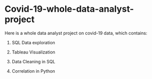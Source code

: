 # Covid-19-whole-data-analyst-project

Here is a whole data analyst project on covid-19 data, which contains:

1. SQL Data exploration

2. Tableau Visualization

3. Data Cleaning in SQL

4. Correlation in Python  

